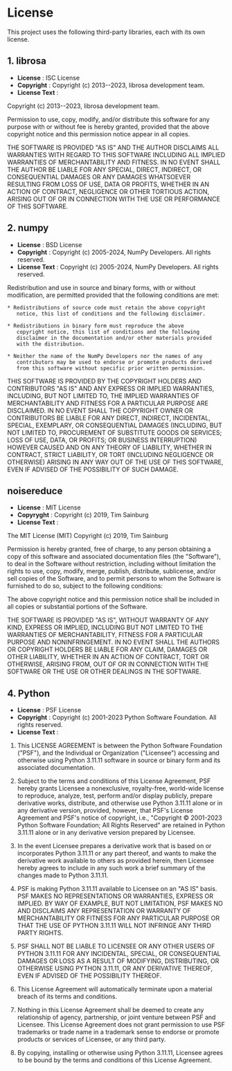 # License

This project uses the following third-party libraries, each with its own license.

## 1. librosa
- **License** : ISC License
- **Copyright** : Copyright (c) 2013--2023, librosa development team.
- **License Text** :

Copyright (c) 2013--2023, librosa development team.

Permission to use, copy, modify, and/or distribute this software for any purpose with or without fee is hereby granted, provided that the above copyright notice and this permission notice appear in all copies.

THE SOFTWARE IS PROVIDED "AS IS" AND THE AUTHOR DISCLAIMS ALL WARRANTIES WITH REGARD TO THIS SOFTWARE INCLUDING ALL IMPLIED WARRANTIES OF MERCHANTABILITY AND FITNESS. IN NO EVENT SHALL THE AUTHOR BE LIABLE FOR ANY SPECIAL, DIRECT, INDIRECT, OR CONSEQUENTIAL DAMAGES OR ANY DAMAGES WHATSOEVER RESULTING FROM LOSS OF USE, DATA OR PROFITS, WHETHER IN AN ACTION OF CONTRACT, NEGLIGENCE OR OTHER TORTIOUS ACTION, ARISING OUT OF OR IN CONNECTION WITH THE USE OR PERFORMANCE OF THIS SOFTWARE.

## 2. numpy
- **License** : BSD License
- **Copyright** : Copyright (c) 2005-2024, NumPy Developers.
All rights reserved.
- **License Text** :
Copyright (c) 2005-2024, NumPy Developers.
All rights reserved.

Redistribution and use in source and binary forms, with or without
modification, are permitted provided that the following conditions are
met:

    * Redistributions of source code must retain the above copyright
       notice, this list of conditions and the following disclaimer.

    * Redistributions in binary form must reproduce the above
       copyright notice, this list of conditions and the following
       disclaimer in the documentation and/or other materials provided
       with the distribution.

    * Neither the name of the NumPy Developers nor the names of any
       contributors may be used to endorse or promote products derived
       from this software without specific prior written permission.

THIS SOFTWARE IS PROVIDED BY THE COPYRIGHT HOLDERS AND CONTRIBUTORS
"AS IS" AND ANY EXPRESS OR IMPLIED WARRANTIES, INCLUDING, BUT NOT
LIMITED TO, THE IMPLIED WARRANTIES OF MERCHANTABILITY AND FITNESS FOR
A PARTICULAR PURPOSE ARE DISCLAIMED. IN NO EVENT SHALL THE COPYRIGHT
OWNER OR CONTRIBUTORS BE LIABLE FOR ANY DIRECT, INDIRECT, INCIDENTAL,
SPECIAL, EXEMPLARY, OR CONSEQUENTIAL DAMAGES (INCLUDING, BUT NOT
LIMITED TO, PROCUREMENT OF SUBSTITUTE GOODS OR SERVICES; LOSS OF USE,
DATA, OR PROFITS; OR BUSINESS INTERRUPTION) HOWEVER CAUSED AND ON ANY
THEORY OF LIABILITY, WHETHER IN CONTRACT, STRICT LIABILITY, OR TORT
(INCLUDING NEGLIGENCE OR OTHERWISE) ARISING IN ANY WAY OUT OF THE USE
OF THIS SOFTWARE, EVEN IF ADVISED OF THE POSSIBILITY OF SUCH DAMAGE.

## noisereduce
- **License** : MIT License
- **Copyryght** : Copyright (c) 2019, Tim Sainburg
- **License Text** :

The MIT License (MIT)
Copyright (c) 2019, Tim Sainburg

Permission is hereby granted, free of charge, to any person obtaining a copy of this software and associated documentation files (the "Software"), to deal in the Software without restriction, including without limitation the rights to use, copy, modify, merge, publish, distribute, sublicense, and/or sell copies of the Software, and to permit persons to whom the Software is furnished to do so, subject to the following conditions:

The above copyright notice and this permission notice shall be included in all copies or substantial portions of the Software.

THE SOFTWARE IS PROVIDED "AS IS", WITHOUT WARRANTY OF ANY KIND, EXPRESS OR IMPLIED, INCLUDING BUT NOT LIMITED TO THE WARRANTIES OF MERCHANTABILITY, FITNESS FOR A PARTICULAR PURPOSE AND NONINFRINGEMENT. IN NO EVENT SHALL THE AUTHORS OR COPYRIGHT HOLDERS BE LIABLE FOR ANY CLAIM, DAMAGES OR OTHER LIABILITY, WHETHER IN AN ACTION OF CONTRACT, TORT OR OTHERWISE, ARISING FROM, OUT OF OR IN CONNECTION WITH THE SOFTWARE OR THE USE OR OTHER DEALINGS IN THE SOFTWARE.


## 4. Python
- **License** : PSF License
- **Copyright** : Copyright (c) 2001-2023 Python Software Foundation. All rights reserved.
- **License Text** :
1. This LICENSE AGREEMENT is between the Python Software Foundation ("PSF"), and
   the Individual or Organization ("Licensee") accessing and otherwise using Python
   3.11.11 software in source or binary form and its associated documentation.

2. Subject to the terms and conditions of this License Agreement, PSF hereby
   grants Licensee a nonexclusive, royalty-free, world-wide license to reproduce,
   analyze, test, perform and/or display publicly, prepare derivative works,
   distribute, and otherwise use Python 3.11.11 alone or in any derivative
   version, provided, however, that PSF's License Agreement and PSF's notice of
   copyright, i.e., "Copyright © 2001-2023 Python Software Foundation; All Rights
   Reserved" are retained in Python 3.11.11 alone or in any derivative version
   prepared by Licensee.

3. In the event Licensee prepares a derivative work that is based on or
   incorporates Python 3.11.11 or any part thereof, and wants to make the
   derivative work available to others as provided herein, then Licensee hereby
   agrees to include in any such work a brief summary of the changes made to Python
   3.11.11.

4. PSF is making Python 3.11.11 available to Licensee on an "AS IS" basis.
   PSF MAKES NO REPRESENTATIONS OR WARRANTIES, EXPRESS OR IMPLIED.  BY WAY OF
   EXAMPLE, BUT NOT LIMITATION, PSF MAKES NO AND DISCLAIMS ANY REPRESENTATION OR
   WARRANTY OF MERCHANTABILITY OR FITNESS FOR ANY PARTICULAR PURPOSE OR THAT THE
   USE OF PYTHON 3.11.11 WILL NOT INFRINGE ANY THIRD PARTY RIGHTS.

5. PSF SHALL NOT BE LIABLE TO LICENSEE OR ANY OTHER USERS OF PYTHON 3.11.11
   FOR ANY INCIDENTAL, SPECIAL, OR CONSEQUENTIAL DAMAGES OR LOSS AS A RESULT OF
   MODIFYING, DISTRIBUTING, OR OTHERWISE USING PYTHON 3.11.11, OR ANY DERIVATIVE
   THEREOF, EVEN IF ADVISED OF THE POSSIBILITY THEREOF.

6. This License Agreement will automatically terminate upon a material breach of
   its terms and conditions.

7. Nothing in this License Agreement shall be deemed to create any relationship
   of agency, partnership, or joint venture between PSF and Licensee.  This License
   Agreement does not grant permission to use PSF trademarks or trade name in a
   trademark sense to endorse or promote products or services of Licensee, or any
   third party.

8. By copying, installing or otherwise using Python 3.11.11, Licensee agrees
   to be bound by the terms and conditions of this License Agreement.